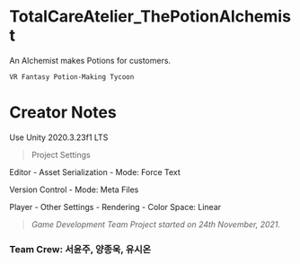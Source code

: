 # TotalCareAtelier_ThePotionAlchemist
An Alchemist makes Potions for customers.

`VR Fantasy Potion-Making Tycoon`
 
# Creator Notes
Use Unity 2020.3.23f1 LTS

>Project Settings

Editor - Asset Serialization - Mode: Force Text

Version Control - Mode: Meta Files

Player - Other Settings - Rendering - Color Space: Linear

>*Game Development Team Project started on 24th November, 2021.*

### Team Crew: 서윤주, 양종욱, 유시온
